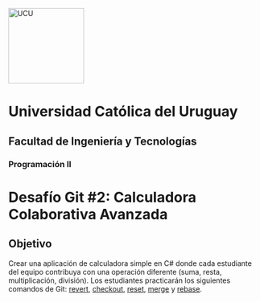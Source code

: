 <img alt="UCU" src="https://www.ucu.edu.uy/plantillas/images/logo_ucu.svg"
width="150"/>

# Universidad Católica del Uruguay

## Facultad de Ingeniería y Tecnologías

### Programación II

# Desafío Git #2: Calculadora Colaborativa Avanzada

## Objetivo

Crear una aplicación de calculadora simple en C# donde cada estudiante del
equipo contribuya con una operación diferente (suma, resta, multiplicación,
división). Los estudiantes practicarán los siguientes comandos de Git:
[revert](https://git-scm.com/docs/git-revert),
[checkout](https://git-scm.com/docs/git-checkout),
[reset](https://git-scm.com/docs/git-reset),
[merge](https://git-scm.com/docs/git-merge) y
[rebase](https://git-scm.com/docs/git-rebase).
